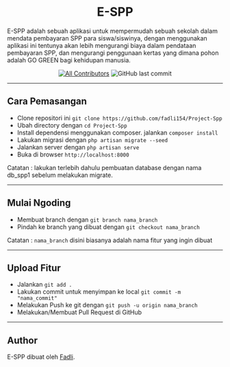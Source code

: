 <h1 align="center">E-SPP</h1>

<p>
E-SPP adalah sebuah aplikasi untuk mempermudah sebuah sekolah dalam mendata pembayaran SPP para siswa/siswinya, dengan menggunakan aplikasi ini tentunya akan lebih mengurangi biaya dalam pendataan pembayaran SPP, dan mengurangi penggunaan kertas yang dimana pohon adalah GO GREEN bagi kehidupan manusia.
</p>

<div align="center">

[![All Contributors](https://img.shields.io/github/contributors/fadli154/Project-Spp)](https://github.com/fadli154/Project-Spp/graphs/contributors)
![GitHub last commit](https://img.shields.io/github/last-commit/fadli154/Project-Spp)

</div>

---

## Cara Pemasangan

-   Clone repositori ini `git clone https://github.com/fadli154/Project-Spp`
-   Ubah directory dengan `cd Project-Spp`
-   Install dependensi menggunakan composer. jalankan `composer install`
-   Lakukan migrasi dengan `php artisan migrate --seed`
-   Jalankan server dengan `php artisan serve`
-   Buka di browser `http://localhost:8000`

Catatan : lakukan terlebih dahulu pembuatan database dengan nama db_spp1 sebelum melakukan migrate.

---

## Mulai Ngoding

-   Membuat branch dengan `git branch nama_branch`
-   Pindah ke branch yang dibuat dengan `git checkout nama_branch`

Catatan : `nama_branch` disini biasanya adalah nama fitur yang ingin dibuat

---

## Upload Fitur

-   Jalankan `git add .`
-   Lakukan commit untuk menyimpan ke local `git commit -m "nama_commit"`
-   Melakukan Push ke git dengan `git push -u origin nama_branch`
-   Melakukan/Membuat Pull Request di GitHub

---

## Author

E-SPP dibuat oleh <a href="https://instagram.com/fadli.890">Fadli</a>.
